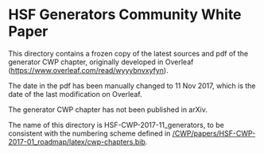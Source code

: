 # HSF Generators Community White Paper

This directory contains a frozen copy of the latest sources and pdf 
of the generator CWP chapter, originally developed in Overleaf
(https://www.overleaf.com/read/wyyybnvxyfyn).

The date in the pdf has been manually changed to 11 Nov 2017, 
which is the date of the last modification on Overleaf.

The generator CWP chapter has not been published in arXiv.

The name of this directory is HSF-CWP-2017-11_generators,
to be consistent with the numbering scheme defined in
[/CWP/papers/HSF-CWP-2017-01_roadmap/latex/cwp-chapters.bib](/CWP/papers/HSF-CWP-2017-01_roadmap/latex/cwp-chapters.bib).
